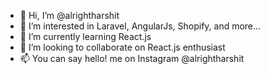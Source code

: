 - 👋 Hi, I’m @alrightharshit
- 👀 I’m interested in Laravel, AngularJs, Shopify, and more...
- 🌱 I’m currently learning React.js 
- 💞️ I’m looking to collaborate on React.js enthusiast
- 📫 You can say hello! me on Instagram @alrightharshit

<!---
alrightharshit/alrightharshit is a ✨ special ✨ repository because its `README.md` (this file) appears on your GitHub profile.
You can click the Preview link to take a look at your changes.
--->
